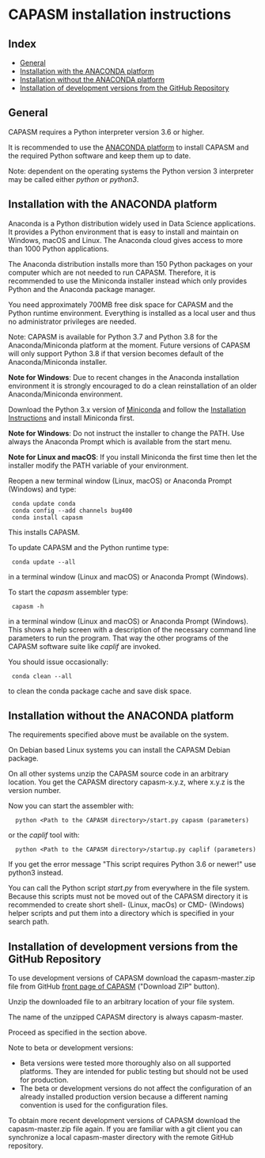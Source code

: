 ﻿CAPASM installation instructions
=================================

Index
-----

* [General](#general)
* [Installation with the ANACONDA platform](#installation-with-the-anaconda-platform)
* [Installation without the ANACONDA platform](#installation-without-the-anaconda-platform)
* [Installation of development versions from the GitHub Repository](#installation-of-development-versions-from-the-GitHub-Repository)

General
-------

CAPASM requires a Python interpreter version 3.6 or higher. 

It is recommended to use the [ANACONDA platform](https://www.continuum.io) 
to install CAPASM and the required Python software and keep them up to date.

Note: dependent on the operating systems the Python version 3 interpreter may be called either *python* or *python3*.


Installation with the ANACONDA platform
---------------------------------------

Anaconda is a Python distribution widely used in Data Science applications.
It provides a Python environment that is easy to install and maintain
on Windows, macOS and Linux. The Anaconda cloud gives access to more than
1000 Python applications.

The Anaconda distribution installs more than 150 Python packages on your
computer which are not needed to run CAPASM. Therefore, it is recommended
to use the Miniconda installer instead which only provides Python and the
Anaconda package manager.

You need approximately 700MB free disk space for CAPASM and the Python 
runtime environment. Everything is installed as a local user and thus no 
administrator privileges are needed. 

Note: CAPASM is available for Python 3.7 and Python 3.8 for the Anaconda/Miniconda platform at the moment. Future versions of CAPASM will only support 
Python 3.8 if that version becomes default of the Anaconda/Miniconda installer.

**Note for Windows**: Due to recent changes in the Anaconda installation
environment it is strongly encouraged to do a clean reinstallation of an older
Anaconda/Miniconda environment.

Download the Python 3.x version of [Miniconda](https://docs.conda.io/en/latest/miniconda.html) and follow the [Installation Instructions](https://conda.io/projects/conda/en/latest/user-guide/install/index.html) and install Miniconda first.


**Note for Windows**: Do not instruct the installer to change the PATH. 
Use always the Anaconda Prompt which is available from the start menu.

**Note for Linux and macOS**: If you install Miniconda the first time
then let the installer modify the PATH variable of your environment.

Reopen a new terminal window (Linux, macOS) or Anaconda Prompt (Windows) 
and type:

     conda update conda
     conda config --add channels bug400
     conda install capasm

This installs CAPASM. 

To update CAPASM and the Python runtime type:

     conda update --all

in a terminal window (Linux and macOS) or Anaconda Prompt (Windows).

To start the *capasm* assembler type:

     capasm -h

in a terminal window (Linux and macOS) or Anaconda Prompt (Windows). This
shows a help screen with a description of the necessary command line parameters
to run the program. That way the other programs of the CAPASM software suite like *caplif* are invoked.

You should issue occasionally:

     conda clean --all

to clean the conda package cache and save disk space.


Installation without the ANACONDA platform
------------------------------------------

The requirements specified above must be available on the system.

On Debian based Linux systems you can install the CAPASM Debian package.

On all other systems unzip the CAPASM source code in an arbitrary
location. You get the CAPASM directory capasm-x.y.z, where x.y.z is
the version number.

Now you can start the assembler with:

      python <Path to the CAPASM directory>/start.py capasm (parameters)

or the *caplif* tool with:

      python <Path to the CAPASM directory>/startup.py caplif (parameters)

If you get the error message "This script requires Python 3.6 or newer!" use python3 instead.

You can call the Python script *start.py* from everywhere in the file system. Because this scripts must not be moved out of the CAPASM directory it is recommended to create short shell- (Linux, macOs) or CMD- (Windows) helper scripts and put them into a directory which is specified in your search path.


Installation of development versions from the GitHub Repository
---------------------------------------------------------------

To use development versions of CAPASM download the capasm-master.zip file from GitHub [front page of CAPASM](https://github.com/bug400/capasm) ("Download ZIP" button). 

Unzip the downloaded file to an arbitrary location of your file system.

The name of the unzipped CAPASM directory is always capasm-master.

Proceed as specified in the section above.

Note to beta or development versions:
* Beta versions were tested more thoroughly also on all supported platforms. They are intended for public testing but should not be used for production.
* The beta or development versions do not affect the configuration of an already installed production version because a different naming convention is used for the configuration files.

To obtain more recent development versions of CAPASM download the capasm-master.zip file again. If you are familiar with a git client you can synchronize a local capasm-master directory with the remote GitHub repository.
